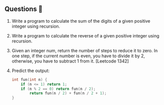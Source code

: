 ## Questions 📝

1. Write a program to calculate the sum of the digits of a given positive integer using recursion.

2. Write a program to calculate the reverse of a given positive integer using recursion.

3. Given an integer num, return the number of steps to reduce it to zero. In one step, if the current number is even, you have to divide it by 2, otherwise, you have to subtract 1 from it. [Leetcode 1342]

4. Predict the output:

    ```cpp
    int fun(int n) {
        if (n <= 1) return 1;
        if (n % 2 == 0) return fun(n / 2);
            return fun(n / 2) + fun(n / 2 + 1);
    }
    ```